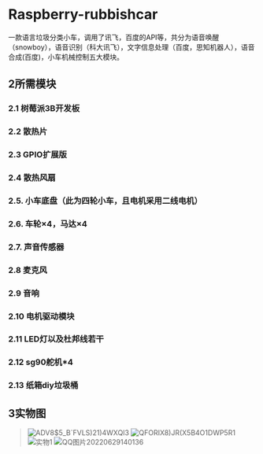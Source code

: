 # Raspberry-rubbishcar
一款语言垃圾分类小车，调用了讯飞，百度的API等，共分为语音唤醒（snowboy），语音识别（科大讯飞），文字信息处理（百度，思知机器人），语音合成(百度)，小车机械控制五大模块。
## 2所需模块
### 2.1 树莓派3B开发板
### 2.2 散热片
### 2.3 GPIO扩展版
### 2.4 散热风扇
### 2.5. 小车底盘（此为四轮小车，且电机采用二线电机）
### 2.6. 车轮×4，马达×4
### 2.7. 声音传感器
### 2.8 麦克风
### 2.9 音响
### 2.10 电机驱动模块
### 2.11 LED灯以及杜邦线若干
### 2.12 sg90舵机*4
### 2.13 纸箱diy垃圾桶

## 3实物图
>![ADV8$5_B`FVLS)21)4WXQI3](https://user-images.githubusercontent.com/62864131/176361220-2759569d-555b-4c68-a057-24a1a6a2037a.png)
>![QFORIX8)JR(X5B4O1DWP5R1](https://user-images.githubusercontent.com/62864131/176361695-38d772f0-2a7b-4292-80b1-2076f8622dda.png)
>![实物1](https://user-images.githubusercontent.com/62864131/176363084-c66c0c41-0340-4122-a101-7247f126dc24.jpg)
>![QQ图片20220629140136](https://user-images.githubusercontent.com/62864131/176363117-cddbc525-5f42-4164-9b4e-24894d201440.jpg)
